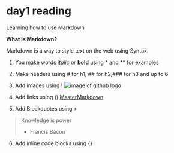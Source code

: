 # day1 reading
Learning how to use Markdown

**What is Markdown?**

Markdown is a way to style text on the web using Syntax. 

1. You make words *italic* or **bold** using * and ** for examples

2. Make headers using # for h1, ## for h2,### for h3 and up to 6

3. Add images using ! ![image of github logo](https://miro.medium.com/max/2560/1*JLYlSLSK8-AZo8gt9UdYqA.jpeg)

4. Add links using () [MasterMarkdown](https://guides.github.com/features/mastering-markdown/)

5. Add Blockquotes using > 
> Knowledge is power 
> - Francis Bacon

6. Add inline code blocks using {}


